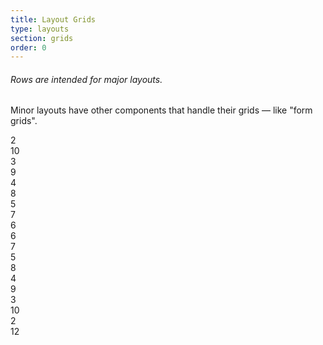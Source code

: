 ```yaml
---
title: Layout Grids
type: layouts
section: grids
order: 0
---
```


<h6>Rows are intended for major layouts.</h6>
<p>Minor layouts have other components that handle their grids &mdash; like "form grids".</p>

<div class="container container-fluid">
	<div class="row">
		<div class="col-md-2"><div class="well text-center text-light">2</div></div>
		<div class="col-md-10"><div class="well text-center text-light">10</div></div>
	</div>
	<div class="row">
		<div class="col-md-3"><div class="well text-center text-light">3</div></div>
		<div class="col-md-9"><div class="well text-center text-light">9</div></div>
	</div>
	<div class="row">
		<div class="col-md-4"><div class="well text-center text-light">4</div></div>
		<div class="col-md-8"><div class="well text-center text-light">8</div></div>
	</div>
	<div class="row">
		<div class="col-md-5"><div class="well text-center text-light">5</div></div>
		<div class="col-md-7"><div class="well text-center text-light">7</div></div>
	</div>
	<div class="row">
		<div class="col-md-6"><div class="well text-center text-light">6</div></div>
		<div class="col-md-6"><div class="well text-center text-light">6</div></div>
	</div>
	<div class="row">
		<div class="col-md-7"><div class="well text-center text-light">7</div></div>
		<div class="col-md-5"><div class="well text-center text-light">5</div></div>
	</div>
	<div class="row">
		<div class="col-md-8"><div class="well text-center text-light">8</div></div>
		<div class="col-md-4"><div class="well text-center text-light">4</div></div>
	</div>
	<div class="row">
		<div class="col-md-9"><div class="well text-center text-light">9</div></div>
		<div class="col-md-3"><div class="well text-center text-light">3</div></div>
	</div>
	<div class="row">
		<div class="col-md-10"><div class="well text-center text-light">10</div></div>
		<div class="col-md-2"><div class="well text-center text-light">2</div></div>
	</div>
	<div class="row">
		<div class="col-md-12"><div class="well text-center text-light">12</div></div>
	</div>
</div>